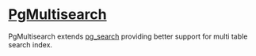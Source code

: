 # [PgMultisearch](http://github.com/piktur/pg_multisearch)

PgMultisearch extends [pg_search](https://github.com/Casecommons/pg_search) providing better support for multi table search index.

